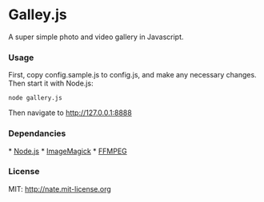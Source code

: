 <h1>Galley.js</h1>
A super simple photo and video gallery in Javascript. 

<h3>Usage</h3>
First, copy config.sample.js to config.js, and make any necessary changes. Then start it with Node.js:

    node gallery.js

Then navigate to http://127.0.0.1:8888

<h3>Dependancies</h3>
* <a href="http://nodejs.org" target=_blank>Node.js</a>
* <a href="http://www.imagemagick.org" target=_blank>ImageMagick</a>
* <a href="http://ffmpeg.org/" target=_blank>FFMPEG</a>

<h3>License</h3>

MIT: http://nate.mit-license.org
